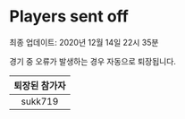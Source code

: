 # Players sent off
최종 업데이트: 2020년 12월 14일 22시 35분


경기 중 오류가 발생하는 경우 자동으로 퇴장됩니다.


| 퇴장된 참가자 |
|:---:|
| sukk719 |